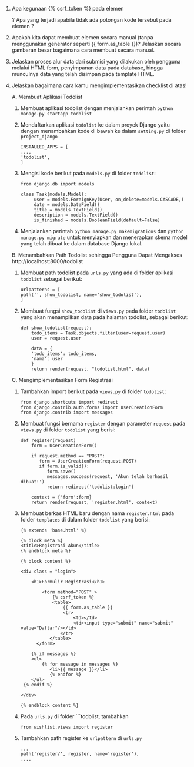 
1. Apa kegunaan {% csrf_token %} pada elemen <form>? Apa yang terjadi apabila tidak ada potongan kode tersebut pada elemen <form>?

2. Apakah kita dapat membuat elemen <form> secara manual (tanpa menggunakan generator seperti {{ form.as_table }})? Jelaskan secara gambaran besar bagaimana cara membuat <form> secara manual.

3. Jelaskan proses alur data dari submisi yang dilakukan oleh pengguna melalui HTML form, penyimpanan data pada database, hingga munculnya data yang telah disimpan pada template HTML.

4. Jelaskan bagaimana cara kamu mengimplementasikan checklist di atas!
   
   A. Membuat Aplikasi Todolist
   1) Membuat aplikasi todolist dengan menjalankan perintah ```python manage.py startapp todolist```

    2) Mendaftarkan aplikasi ```todolist``` ke dalam proyek Django yaitu dengan menambahkan kode di bawah ke dalam ```setting.py``` di folder ```project_django```
       ``` 
       INSTALLED_APPS = [
       ...,
       'todolist',
       ]

   3) Mengisi kode berikut pada ```models.py``` di folder ```todolist```:
      ```
      from django.db import models

      class Task(models.Model):
           user = models.ForeignKey(User, on_delete=models.CASCADE,)
           date = models.DateField()
           title = models.TextField()
           description = models.TextField()
           is_finished = models.BooleanField(default=False)

   4) Menjalankan perintah ```python manage.py makemigrations``` dan ```python manage.py migrate``` untuk menyiapkan dan menerapkan skema model yang telah dibuat ke dalam database Django lokal.


   B. Menambahkan Path Todolist sehingga Pengguna Dapat Mengakses http://localhost:8000/todolist
    
      1) Membuat path todolist pada ```urls.py``` yang ada di folder aplikasi ```todolist``` sebagai berikut:
        
           ```
           urlpatterns = [
           path('', show_todolist, name='show_todolist'),
           ]
           ```
      2) Membuat fungsi ```show_todolist``` di ```views.py``` pada folder ```todolist``` yang akan menampilkan data pada halaman todolist, sebagai berikut:

          ```
          def show_todolist(request):
              todo_items = Task.objects.filter(user=request.user)
              user = request.user

              data = {
              'todo_items': todo_items,
              'nama': user
              }
              return render(request, "todolist.html", data)
         ```
           
   C.  Mengimplementasikan Form Registrasi
       
      1) Tambahkan import berikut pada ```views.py``` di folder ```todolist```:
 
           ```
           from django.shortcuts import redirect
           from django.contrib.auth.forms import UserCreationForm
           from django.contrib import messages
           ```

      2) Membuat fungsi bernama ```register``` dengan parameter ```request``` pada ```views.py``` di folder ```todolist``` yang berisi:

         ```
         def register(request)         
             form = UserCreationForm()

             if request.method == "POST":
                form = UserCreationForm(request.POST)
                if form.is_valid():
                   form.save()
                   messages.success(request, 'Akun telah berhasil dibuat!')
                   return redirect('todolist:login')
    
             context = {'form':form}
             return render(request, 'register.html', context)
         ```
       
     3) Membuat berkas HTML baru dengan nama ```register.html``` pada folder ```templates``` di dalam folder ```todolist``` yang berisi:

        ```
        {% extends 'base.html' %}

        {% block meta %}
        <title>Registrasi Akun</title>
        {% endblock meta %}

        {% block content %}  

        <div class = "login">
    
            <h1>Formulir Registrasi</h1>  

                <form method="POST" >  
                    {% csrf_token %}  
                    <table>  
                        {{ form.as_table }}  
                        <tr>  
                            <td></td>
                            <td><input type="submit" name="submit" value="Daftar"/></td>  
                       </tr>  
                   </table>  
              </form>

            {% if messages %}  
            <ul>   
                {% for message in messages %}  
                   <li>{{ message }}</li>  
                   {% endfor %}  
            </ul>   
         {% endif %}

        </div>  

        {% endblock content %}
        ```

    4) Pada ```urls.py``` di folder ```todolist, tambahkan 
      
       ```
       from wishlist.views import register
       ```
    5) Tambahkan path register ke ```urlpattern``` di ```urls.py```
       ```
       ...
       path('register/', register, name='register'),
       ....
       
